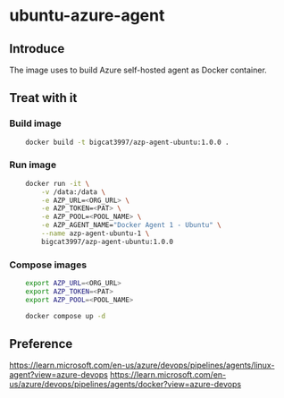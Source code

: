 # ubuntu-azure-agent

## Introduce

The image uses to build Azure self-hosted agent as Docker container.

## Treat with it

### Build image

```bash
    docker build -t bigcat3997/azp-agent-ubuntu:1.0.0 .
```

### Run image

```bash
    docker run -it \
        -v /data:/data \
        -e AZP_URL=<ORG_URL> \
        -e AZP_TOKEN=<PAT> \
        -e AZP_POOL=<POOL_NAME> \
        -e AZP_AGENT_NAME="Docker Agent 1 - Ubuntu" \
        --name azp-agent-ubuntu-1 \
        bigcat3997/azp-agent-ubuntu:1.0.0
```

### Compose images

```bash
    export AZP_URL=<ORG_URL>
    export AZP_TOKEN=<PAT>
    export AZP_POOL=<POOL_NAME>

    docker compose up -d
```

## Preference

https://learn.microsoft.com/en-us/azure/devops/pipelines/agents/linux-agent?view=azure-devops
https://learn.microsoft.com/en-us/azure/devops/pipelines/agents/docker?view=azure-devops